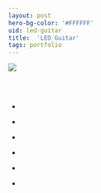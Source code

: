 ```yaml
---
layout: post
hero-bg-color: '#FFFFFF'
uid: led-guitar
title:  'LED Guitar'
tags: portfolio
---
```


<a href="{{ site.url }}/images/portfolio/led-guitar/IMG_20180217_185942.jpg">
<img src = "{{ site.url }}/images/portfolio/led-guitar/IMG_20180217_185942.jpg">
</a>


<div class="sqs-html-content">
 <p class="" style="white-space:pre-wrap;">
 </p>
</div>


<ul class="projects clearfix">
  <li>
    <div class="project" style='background-image: url(/images/portfolio/led-guitar/IMG_20180217_184245.jpg)'>
      <a class="cover" href="{{ site.url }}/images/portfolio/led-guitar/IMG_20180217_184245.jpg"></a>
    </div>
  </li>
  <li>
    <div class="project" style='background-image: url(/images/portfolio/led-guitar/IMG_20180217_125715_01.jpg)'>
      <a class="cover" href="{{ site.url }}/images/portfolio/led-guitar/IMG_20180217_125715_01.jpg"></a>
    </div>
  </li>
  <li>
    <div class="project" style='background-image: url(/images/portfolio/led-guitar/IMG_20180217_125725.jpg)'>
      <a class="cover" href="{{ site.url }}/images/portfolio/led-guitar/IMG_20180217_125725.jpg"></a>
    </div>
  </li>
  <li>
    <div class="project" style='background-image: url(/images/portfolio/led-guitar/IMG_20180217_185925.jpg)'>
      <a class="cover" href="{{ site.url }}/images/portfolio/led-guitar/IMG_20180217_185925.jpg"></a>
    </div>
  </li>
  <li>
    <div class="project" style='background-image: url(/images/portfolio/led-guitar/IMG_20180217_190307.jpg)'>
      <a class="cover" href="{{ site.url }}/images/portfolio/led-guitar/IMG_20180217_190307.jpg"></a>
    </div>
  </li>
  <li>
    <div class="project" style='background-image: url(/images/portfolio/led-guitar/IMG_20180217_185942.jpg)'>
      <a class="cover" href="{{ site.url }}/images/portfolio/led-guitar/IMG_20180217_185942.jpg"></a>
    </div>
  </li>
</ul>
<br>


